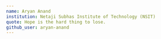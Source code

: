 ```yaml
---
name: Aryan Anand 
institution: Netaji Subhas Institute of Technology (NSIT)
quote: Hope is the hard thing to lose.
github_user: aryan-anand
---
```

